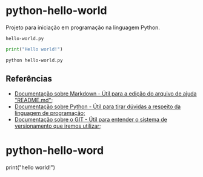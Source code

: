 # python-hello-world
Projeto para iniciação em programação na linguagem Python.

`hello-world.py`
```Python
print("Hello world!")
```
`python hello-world.py`

## Referências
- [Documentação sobre Markdown - Útil para a edição do arquivo de ajuda "README.md";](https://docs.github.com/pt/get-started/writing-on-github/getting-started-with-writing-and-formatting-on-github/basic-writing-and-formatting-syntax)
- [Documentação sobre Python - Útil para tirar dúvidas a respeito da linguagem de programação;](https://docs.python.org/pt-br/3)
- [Documentação sobre o GIT - Útil para entender o sistema de versionamento que iremos utilizar;](https://git-scm.com/docs/git-help/pt_BR) 

# python-hello-word
print("hello world!") 
